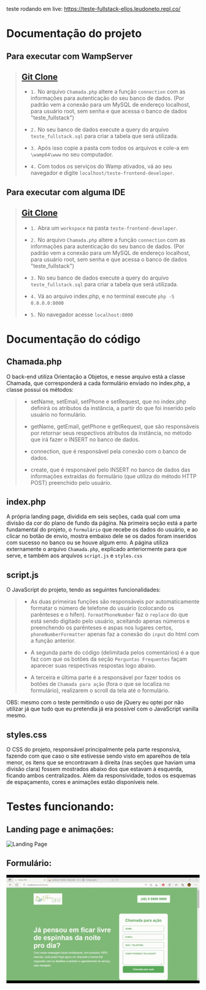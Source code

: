 teste rodando em live: https://teste-fullstack-ellos.leudoneto.repl.co/

# Documentação do projeto

## Para executar com WampServer

>  <a href="https://github.com/LeudoNeto/teste-frontend-developer.git">**<h2>Git Clone</h2>**</a>
> 
> - ` 1. ` No arquivo `Chamada.php` altere a função `connection` com as informações para autenticação do seu banco de dados. (Por padrão vem a conexão para um MySQL de endereço localhost, para usuário root, sem senha e que acessa o banco de dados "teste_fullstack")
>
> - ` 2. ` No seu banco de dados execute a query do arquivo `teste_fullstack.sql` para criar a tabela que será utilizada.
> 
> - ` 3. ` Após isso copie a pasta com todos os arquivos e cole-a em `\wamp64\www` no seu computador.
>
> - ` 4. ` Com todos os serviços do Wamp ativados, vá ao seu navegador e digite `localhost/teste-frontend-developer`.

## Para executar com alguma IDE

>  <a href="https://github.com/LeudoNeto/teste-frontend-developer.git">**<h2>Git Clone</h2>**</a>
> 
> - ` 1. ` Abra um `workspace` na pasta `teste-frontend-developer`.
>
> - ` 2. ` No arquivo `Chamada.php` altere a função `connection` com as informações para autenticação do seu banco de dados. (Por padrão vem a conexão para um MySQL de endereço localhost, para usuário root, sem senha e que acessa o banco de dados "teste_fullstack")
>
> - ` 3. ` No seu banco de dados execute a query do arquivo `teste_fullstack.sql` para criar a tabela que será utilizada.
>
> - ` 4. ` Vá ao arquivo index.php, e no terminal execute `php -S 0.0.0.0:8000`
>
> - ` 5. ` No navegador acesse `localhost:8000`
>

# Documentação do código

## Chamada.php

O back-end utiliza Orientação a Objetos, e nesse arquivo está a classe Chamada, que corresponderá a cada formulário enviado no index.php, a classe possui os métodos:

> - setName, setEmail, setPhone e setRequest, que no index.php definirá os atributos da instância, a partir do que foi inserido pelo usuário no formulário.
>
> - getName, getEmail, getPhone e getRequest, que são responsáveis por retornar seus respectivos atributos da instância, no método que irá fazer o INSERT no banco de dados.
>
> - connection, que é responsável pela conexão com o banco de dados.
>
> - create, que é responsável pelo INSERT no banco de dados das informações extraídas do formulário (que utiliza do método HTTP POST) preenchido pelo usuário.

## index.php

A própria landing page, dividida em seis seções, cada qual com uma divisão da cor do plano de fundo da página. Na primeira seção está a parte fundamental do projeto, o `formulário` que recebe os dados do usuário, e ao clicar no botão de envio, mostra embaixo dele se os dados foram inseridos com sucesso no banco ou se houve algum erro. A página utiliza externamente o arquivo `Chamada.php`, explicado anteriormente para que serve, e também aos arquivos `script.js` e `styles.css` 

## script.js

O JavaScript do projeto, tendo as seguintes funcionalidades:

> - As duas primeiras funções são responsáveis por automaticamente formatar o número de telefone do usuário (colocando os parênteses e o hífen). `formatPhoneNumber` faz o `replace` do que está sendo digitado pelo usuário, aceitando apenas números e preenchendo os parênteses e aspas nos lugares certos, `phoneNumberFormatter` apenas faz a conexão do `input` do html com a função anterior.
>
> - A segunda parte do código (delimitada pelos comentários) é a que faz com que os botões da seção `Perguntas Frequentes` façam aparecer suas respectivas respostas logo abaixo.
>
> - A terceira e última parte é a responsável por fazer todos os botões de `Chamada para ação` (fora o que se localiza no formulário), realizarem o scroll da tela até o formulário.

OBS: mesmo com o teste permitindo o uso de jQuery eu optei por não utilizar já que tudo que eu pretendia já era possível com o JavaScript vanilla mesmo.

## styles.css

O CSS do projeto, responsável principalmente pela parte responsiva, fazendo com que caso o site estivesse sendo visto em aparelhos de tela menor, os itens que se encontravam à direita (nas seções que haviam uma divisão clara) fossem mostrados abaixo dos que estavam à esquerda, ficando ambos centralizados. Além da responsividade, todos os esquemas de espaçamento, cores e animações estão disponíveis nele.

# Testes funcionando:

## Landing page e animações:

![Landing Page](testes/index.gif)

## Formulário:

![Formulário](testes/form.gif)